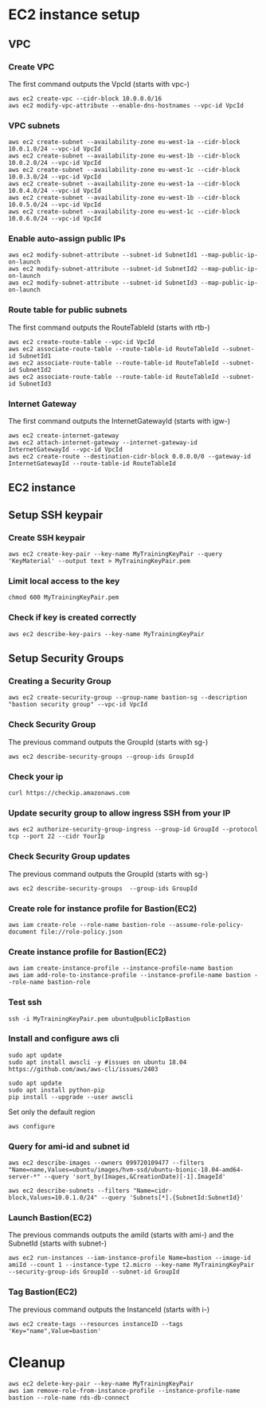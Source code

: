 # EC2 instance setup

## VPC 

### Create VPC

The first command outputs the VpcId (starts with vpc-)

```
aws ec2 create-vpc --cidr-block 10.0.0.0/16
aws ec2 modify-vpc-attribute --enable-dns-hostnames --vpc-id VpcId
```

### VPC subnets

```
aws ec2 create-subnet --availability-zone eu-west-1a --cidr-block 10.0.1.0/24 --vpc-id VpcId
aws ec2 create-subnet --availability-zone eu-west-1b --cidr-block 10.0.2.0/24 --vpc-id VpcId
aws ec2 create-subnet --availability-zone eu-west-1c --cidr-block 10.0.3.0/24 --vpc-id VpcId
aws ec2 create-subnet --availability-zone eu-west-1a --cidr-block 10.0.4.0/24 --vpc-id VpcId
aws ec2 create-subnet --availability-zone eu-west-1b --cidr-block 10.0.5.0/24 --vpc-id VpcId
aws ec2 create-subnet --availability-zone eu-west-1c --cidr-block 10.0.6.0/24 --vpc-id VpcId
```

### Enable auto-assign public IPs

```
aws ec2 modify-subnet-attribute --subnet-id SubnetId1 --map-public-ip-on-launch
aws ec2 modify-subnet-attribute --subnet-id SubnetId2 --map-public-ip-on-launch
aws ec2 modify-subnet-attribute --subnet-id SubnetId3 --map-public-ip-on-launch
```

### Route table for public subnets
The first command outputs the RouteTableId (starts with rtb-)

```
aws ec2 create-route-table --vpc-id VpcId
aws ec2 associate-route-table --route-table-id RouteTableId --subnet-id SubnetId1
aws ec2 associate-route-table --route-table-id RouteTableId --subnet-id SubnetId2
aws ec2 associate-route-table --route-table-id RouteTableId --subnet-id SubnetId3
```

### Internet Gateway

The first command outputs the InternetGatewayId (starts with igw-)

```
aws ec2 create-internet-gateway
aws ec2 attach-internet-gateway --internet-gateway-id InternetGatewayId --vpc-id VpcId
aws ec2 create-route --destination-cidr-block 0.0.0.0/0 --gateway-id InternetGatewayId --route-table-id RouteTableId
```

## EC2 instance

## Setup SSH keypair
### Create SSH keypair

```
aws ec2 create-key-pair --key-name MyTrainingKeyPair --query 'KeyMaterial' --output text > MyTrainingKeyPair.pem
```

### Limit local access to the key

```
chmod 600 MyTrainingKeyPair.pem
```

### Check if key is created correctly

```
aws ec2 describe-key-pairs --key-name MyTrainingKeyPair
```

## Setup Security Groups

### Creating a Security Group

```
aws ec2 create-security-group --group-name bastion-sg --description "bastion security group" --vpc-id VpcId
```

### Check Security Group
The previous command outputs the GroupId (starts with sg-)

```
aws ec2 describe-security-groups --group-ids GroupId
```

### Check your ip

```
curl https://checkip.amazonaws.com
```

### Update security group to allow ingress SSH from your IP

```
aws ec2 authorize-security-group-ingress --group-id GroupId --protocol tcp --port 22 --cidr YourIp
```

### Check Security Group updates
The previous command outputs the GroupId (starts with sg-)

```
aws ec2 describe-security-groups  --group-ids GroupId
```

### Create role for instance profile for Bastion(EC2)

```
aws iam create-role --role-name bastion-role --assume-role-policy-document file://role-policy.json
```

### Create instance profile for Bastion(EC2)

```
aws iam create-instance-profile --instance-profile-name bastion
aws iam add-role-to-instance-profile --instance-profile-name bastion --role-name bastion-role
```

### Test ssh

```
ssh -i MyTrainingKeyPair.pem ubuntu@publicIpBastion
```

### Install and configure aws cli

```
sudo apt update
sudo apt install awscli -y #issues on ubuntu 18.04 https://github.com/aws/aws-cli/issues/2403
```

```
sudo apt update
sudo apt install python-pip
pip install --upgrade --user awscli
```

Set only the default region
```
aws configure
```

### Query for ami-id and subnet id

```
aws ec2 describe-images --owners 099720109477 --filters "Name=name,Values=ubuntu/images/hvm-ssd/ubuntu-bionic-18.04-amd64-server-*" --query 'sort_by(Images,&CreationDate)[-1].ImageId'
```
```
aws ec2 describe-subnets --filters "Name=cidr-block,Values=10.0.1.0/24" --query 'Subnets[*].{SubnetId:SubnetId}'
```

### Launch Bastion(EC2)
The previous commands outputs the amiId (starts with ami-) and the SubnetId (starts with subnet-)

```
aws ec2 run-instances --iam-instance-profile Name=bastion --image-id amiId --count 1 --instance-type t2.micro --key-name MyTrainingKeyPair --security-group-ids GroupId --subnet-id GroupId
```

### Tag Bastion(EC2)

The previous command outputs the InstanceId (starts with i-)

```
aws ec2 create-tags --resources instanceID --tags 'Key="name",Value=bastion'
```

# Cleanup
```
aws ec2 delete-key-pair --key-name MyTrainingKeyPair
aws iam remove-role-from-instance-profile --instance-profile-name bastion --role-name rds-db-connect
```
